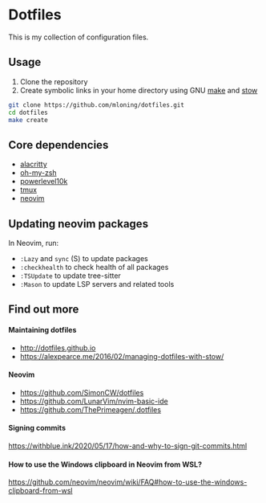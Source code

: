 # Dotfiles

This is my collection of configuration files.

## Usage

1. Clone the repository 
1. Create symbolic links in your home directory using GNU [make](https://www.gnu.org/software/make/manual/make.html) and [stow](https://www.gnu.org/software/stow/)

```bash
git clone https://github.com/mloning/dotfiles.git
cd dotfiles
make create
```

## Core dependencies

* [alacritty](https://alacritty.org)
* [oh-my-zsh](https://ohmyz.sh)
* [powerlevel10k](https://github.com/romkatv/powerlevel10k)
* [tmux](https://github.com/tmux/tmux)
* [neovim](https://neovim.io)

## Updating neovim packages

In Neovim, run:

* `:Lazy` and `sync` (S) to update packages 
* `:checkhealth` to check health of all packages
* `:TSUpdate` to update tree-sitter
* `:Mason` to update LSP servers and related tools

## Find out more

#### Maintaining dotfiles

* http://dotfiles.github.io
* https://alexpearce.me/2016/02/managing-dotfiles-with-stow/

#### Neovim

* https://github.com/SimonCW/dotfiles
* https://github.com/LunarVim/nvim-basic-ide
* https://github.com/ThePrimeagen/.dotfiles

#### Signing commits

https://withblue.ink/2020/05/17/how-and-why-to-sign-git-commits.html

#### How to use the Windows clipboard in Neovim from WSL? 

https://github.com/neovim/neovim/wiki/FAQ#how-to-use-the-windows-clipboard-from-wsl
